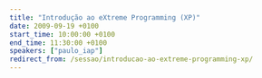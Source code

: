 ```yaml
---
title: "Introdução ao eXtreme Programming (XP)"
date: 2009-09-19 +0100
start_time: 10:00:00 +0100
end_time: 11:30:00 +0100
speakers: ["paulo_iap"]
redirect_from: /sessao/introducao-ao-extreme-programming-xp/
---
```

